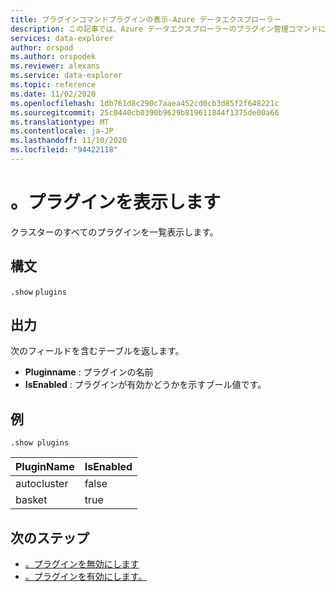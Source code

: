 ```yaml
---
title: プラグインコマンドプラグインの表示-Azure データエクスプローラー
description: この記事では、Azure データエクスプローラーのプラグイン管理コマンドについて説明します。
services: data-explorer
author: orspod
ms.author: orspodek
ms.reviewer: alexans
ms.service: data-explorer
ms.topic: reference
ms.date: 11/02/2020
ms.openlocfilehash: 1db761d8c290c7aaea452cd0cb3d85f2f648221c
ms.sourcegitcommit: 25c0440cb0390b9629b819611844f1375de00a66
ms.translationtype: MT
ms.contentlocale: ja-JP
ms.lasthandoff: 11/10/2020
ms.locfileid: "94422118"
---
```

# <a name="show-plugins"></a>。プラグインを表示します


クラスターのすべてのプラグインを一覧表示します。

## <a name="syntax"></a>構文

`.show` `plugins`

## <a name="output"></a>出力

次のフィールドを含むテーブルを返します。
* **Pluginname** : プラグインの名前
* **IsEnabled** : プラグインが有効かどうかを示すブール値です。

## <a name="example"></a>例

<!-- csl -->
```kusto
.show plugins
``` 

| PluginName | IsEnabled |
|---|---|
| autocluster | false |
| basket      | true  |

## <a name="next-steps"></a>次のステップ

* [。プラグインを無効にします](disable-plugin.md)
* [。プラグインを有効にします。](enable-plugin.md)
